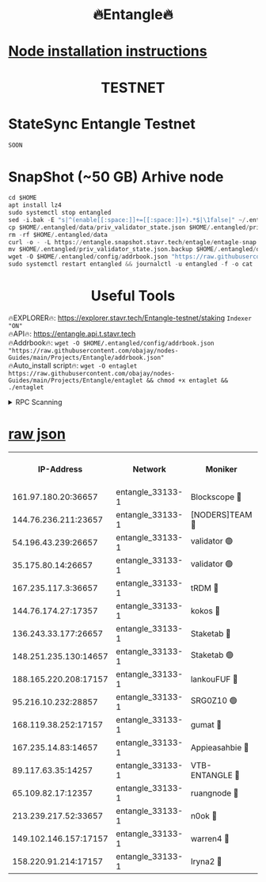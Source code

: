 <h1 align="center"> 🔥Entangle🔥</h1>

[Node installation instructions](https://github.com/obajay/nodes-Guides/tree/main/Projects/Entangle)
=

<h1 align="center"> TESTNET</h1>

# StateSync Entangle Testnet
```python
SOON
```
# SnapShot (~50 GB) Arhive node
```python
cd $HOME
apt install lz4
sudo systemctl stop entangled
sed -i.bak -E "s|^(enable[[:space:]]+=[[:space:]]+).*$|\1false|" ~/.entangled/config/config.toml
cp $HOME/.entangled/data/priv_validator_state.json $HOME/.entangled/priv_validator_state.json.backup
rm -rf $HOME/.entangled/data
curl -o - -L https://entangle.snapshot.stavr.tech/entagle/entagle-snap.tar.lz4 | lz4 -c -d - | tar -x -C $HOME/.entangled --strip-components 2
mv $HOME/.entangled/priv_validator_state.json.backup $HOME/.entangled/data/priv_validator_state.json
wget -O $HOME/.entangled/config/addrbook.json "https://raw.githubusercontent.com/obajay/nodes-Guides/main/Projects/Entangle/addrbook.json"
sudo systemctl restart entangled && journalctl -u entangled -f -o cat
```
 <h1 align="center"> Useful Tools</h1>
 
🔥EXPLORER🔥: https://explorer.stavr.tech/Entangle-testnet/staking        `Indexer "ON"` \
🔥API🔥:      https://entangle.api.t.stavr.tech \
🔥Addrbook🔥: ```wget -O $HOME/.entangled/config/addrbook.json "https://raw.githubusercontent.com/obajay/nodes-Guides/main/Projects/Entangle/addrbook.json"``` \
🔥Auto_install script🔥:  `wget -O entaglet https://raw.githubusercontent.com/obajay/nodes-Guides/main/Projects/Entangle/entaglet && chmod +x entaglet && ./entaglet`


<details>
<summary>RPC Scanning</summary>

<h2 align="center"> We scan nodes in real time every 4 hours. And we provide the final result of RPC endpoints.
We cannot influence the operation of these nodes in any way. </h2>


```python
If Voting Power is higher than 0 --> then the Node is a validator of the network and may be subject to attack and be a potential threat to the chain.
```
```python
We marked such validators with a red symbol
```

</details>

[raw json](https://rpc-check.entangt.stavr.tech/entangt/rpc-entangt-result.json)
=


<table><tr><th>IP-Address</th><th>Network</th><th>Moniker</th><th>Latest Block Height</th><th>Earliest Block Height</th><th>Catching Up</th><th>Tx Index</th><th>Voting Power</th><th>Scan Time</th></tr><tr><td>161.97.180.20:36657</td><td>entangle_33133-1</td><td>Blockscope 🔴</td><td>1451251</td><td>1</td><td>False</td><td>off</td><td>259586473635098</td><td>2024-01-02T01:17:53.889262360UTC</td></tr><tr><td>144.76.236.211:23657</td><td>entangle_33133-1</td><td>[NODERS]TEAM 🔴</td><td>1451253</td><td>1</td><td>False</td><td>off</td><td>47049700500000000</td><td>2024-01-02T01:18:06.386756432UTC</td></tr><tr><td>54.196.43.239:26657</td><td>entangle_33133-1</td><td>validator 🟢</td><td>1451254</td><td>1</td><td>False</td><td>on</td><td>0</td><td>2024-01-02T01:18:14.636033616UTC</td></tr><tr><td>35.175.80.14:26657</td><td>entangle_33133-1</td><td>validator 🟢</td><td>1451254</td><td>1</td><td>False</td><td>on</td><td>0</td><td>2024-01-02T01:18:15.911425515UTC</td></tr><tr><td>167.235.117.3:36657</td><td>entangle_33133-1</td><td>tRDM 🔴</td><td>1451254</td><td>1</td><td>False</td><td>on</td><td>64601012040632</td><td>2024-01-02T01:18:16.194542192UTC</td></tr><tr><td>144.76.174.27:17357</td><td>entangle_33133-1</td><td>kokos 🔴</td><td>1451252</td><td>145001</td><td>False</td><td>on</td><td>89890100000000</td><td>2024-01-02T01:18:03.344510306UTC</td></tr><tr><td>136.243.33.177:26657</td><td>entangle_33133-1</td><td>Staketab 🔴</td><td>1451253</td><td>660001</td><td>False</td><td>on</td><td>95428140155031</td><td>2024-01-02T01:18:08.635792028UTC</td></tr><tr><td>148.251.235.130:14657</td><td>entangle_33133-1</td><td>Staketab 🟢</td><td>1451251</td><td>660801</td><td>False</td><td>on</td><td>0</td><td>2024-01-02T01:17:53.550611101UTC</td></tr><tr><td>188.165.220.208:17157</td><td>entangle_33133-1</td><td>lankouFUF 🔴</td><td>1451251</td><td>725001</td><td>False</td><td>on</td><td>180899900000002</td><td>2024-01-02T01:17:59.006416694UTC</td></tr><tr><td>95.216.10.232:28857</td><td>entangle_33133-1</td><td>SRG0Z10 🟢</td><td>1451249</td><td>842001</td><td>False</td><td>off</td><td>0</td><td>2024-01-02T01:17:51.287399918UTC</td></tr><tr><td>168.119.38.252:17157</td><td>entangle_33133-1</td><td>gumat 🔴</td><td>1451251</td><td>962001</td><td>False</td><td>on</td><td>314013548351851</td><td>2024-01-02T01:17:58.641532950UTC</td></tr><tr><td>167.235.14.83:14657</td><td>entangle_33133-1</td><td>Appieasahbie 🔴</td><td>1451254</td><td>1076001</td><td>False</td><td>on</td><td>44568809900999996</td><td>2024-01-02T01:18:15.236940318UTC</td></tr><tr><td>89.117.63.35:14257</td><td>entangle_33133-1</td><td>VTB-ENTANGLE 🔴</td><td>1451252</td><td>1162001</td><td>False</td><td>off</td><td>115826514071325</td><td>2024-01-02T01:18:03.633048828UTC</td></tr><tr><td>65.109.82.17:12357</td><td>entangle_33133-1</td><td>ruangnode 🔴</td><td>1451251</td><td>1312001</td><td>False</td><td>off</td><td>266186785360543</td><td>2024-01-02T01:17:54.262320256UTC</td></tr><tr><td>213.239.217.52:33657</td><td>entangle_33133-1</td><td>n0ok 🔴</td><td>1451254</td><td>1351254</td><td>False</td><td>off</td><td>46574292273662988</td><td>2024-01-02T01:18:13.062704438UTC</td></tr><tr><td>149.102.146.157:17157</td><td>entangle_33133-1</td><td>warren4 🔴</td><td>1451253</td><td>1436001</td><td>False</td><td>on</td><td>378022395103395</td><td>2024-01-02T01:18:06.098090271UTC</td></tr><tr><td>158.220.91.214:17157</td><td>entangle_33133-1</td><td>Iryna2 🔴</td><td>1451254</td><td>1440001</td><td>False</td><td>on</td><td>210382028630024</td><td>2024-01-02T01:18:14.927911156UTC</td></tr></table>
